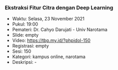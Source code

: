### Ekstraksi Fitur Citra dengan Deep Learning

- Waktu: Selasa, 23 November 2021
- Pukul: 19:00
- Pemateri: Dr. Cahyo Darujati - Univ Narotama
- Slide: empty
- Video: https://tbp.my.id/?phpidol-150
- Registrasi: empty
- Sesi: 150
- Kategori: kampus online, narotama
- Deskripsi: -
